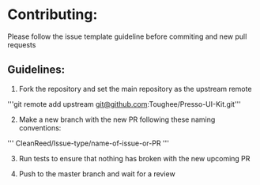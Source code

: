 
# Contributing:


Please follow the issue template guideline before commiting and new pull requests

## Guidelines:

1. Fork the repository and set the main repository as the upstream remote

'''git remote add upstream git@github.com:Toughee/Presso-UI-Kit.git'''

2. Make a new branch with the new PR following these naming conventions:

'''
CleanReed/Issue-type/name-of-issue-or-PR
'''

3. Run tests to ensure that nothing has broken with the new upcoming PR

4. Push to the master branch and wait for a review

